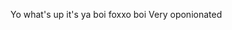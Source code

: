 Yo what's up it's ya boi foxxo boi
Very oponionated

<!---
Dev-Foxxo/Dev-Foxxo is a ✨ special ✨ repository because its `README.md` (this file) appears on your GitHub profile.
You can click the Preview link to take a look at your changes.
--->
